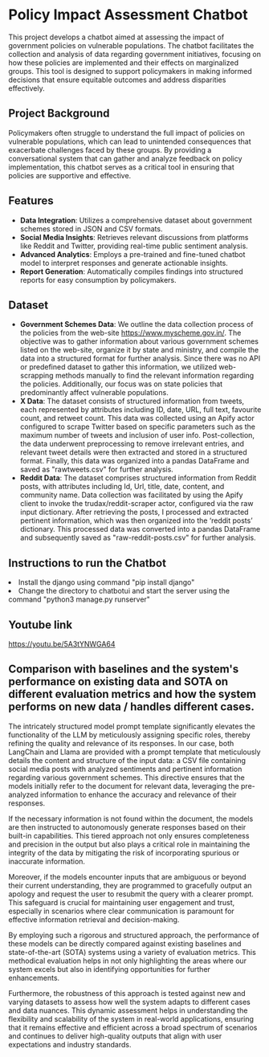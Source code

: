 # Policy Impact Assessment Chatbot

This project develops a chatbot aimed at assessing the impact of government policies on vulnerable populations. The chatbot facilitates the collection and analysis of data regarding government initiatives, focusing on how these policies are implemented and their effects on marginalized groups. This tool is designed to support policymakers in making informed decisions that ensure equitable outcomes and address disparities effectively.

## Project Background

Policymakers often struggle to understand the full impact of policies on vulnerable populations, which can lead to unintended consequences that exacerbate challenges faced by these groups. By providing a conversational system that can gather and analyze feedback on policy implementation, this chatbot serves as a critical tool in ensuring that policies are supportive and effective.

## Features

- **Data Integration**: Utilizes a comprehensive dataset about government schemes stored in JSON and CSV formats.
- **Social Media Insights**: Retrieves relevant discussions from platforms like Reddit and Twitter, providing real-time public sentiment analysis.
- **Advanced Analytics**: Employs a pre-trained and fine-tuned chatbot model to interpret responses and generate actionable insights.
- **Report Generation**: Automatically compiles findings into structured reports for easy consumption by policymakers.

## Dataset
- **Government Schemes Data**: We outline the data collection process of the policies from the web-site https://www.myscheme.gov.in/. The objective was to gather information about various government schemes listed on the web-site, organize it by state and ministry, and compile the data into a structured format for further analysis. Since there was no API or predefined dataset to gather this information, we utilized web-scrapping methods manually to find the relevant information regarding the policies. Additionally, our focus was on state policies that predominantly affect vulnerable populations.
- **X Data**: The dataset consists of structured information from tweets, each represented by attributes including ID, date, URL, full text, favourite count, and retweet count. This data was collected using an Apify actor configured to scrape Twitter based on specific parameters such as the maximum number of tweets and inclusion of user info. Post-collection, the data underwent preprocessing to remove irrelevant entries, and relevant tweet details were then extracted and stored in a structured format. Finally, this data was organized into a pandas DataFrame and saved as "rawtweets.csv" for further analysis.
- **Reddit Data**: The dataset comprises structured information from Reddit posts, with attributes including Id, Url, title, date, content, and community name. Data collection was facilitated by using the Apify client to invoke the trudax/reddit-scraper actor, configured via the raw input dictionary. After retrieving the posts, I processed and extracted pertinent information, which was then organized into the ‘reddit posts’ dictionary. This processed data was converted into a pandas DataFrame and subsequently saved as "raw-reddit-posts.csv" for further analysis.

## Instructions to run the Chatbot
<li> Install the django using command "pip install django"
<li>Change the directory to chatbotui and start the server using the command "python3 manage.py runserver"  

## Youtube link
<a href="https://youtu.be/5A3tYNWGA64">https://youtu.be/5A3tYNWGA64</a>

## Comparison with baselines and the system's performance on existing data and SOTA on different evaluation metrics and how the system performs on new data / handles different cases.
The intricately structured model prompt template significantly elevates the functionality of the LLM by meticulously assigning specific roles, thereby refining the quality and relevance of its responses. In our case, both LangChain and Llama are provided with a prompt template that meticulously details the content and structure of the input data: a CSV file containing social media posts with analyzed sentiments and pertinent information regarding various government schemes. This directive ensures that the models initially refer to the document for relevant data, leveraging the pre-analyzed information to enhance the accuracy and relevance of their responses.

If the necessary information is not found within the document, the models are then instructed to autonomously generate responses based on their built-in capabilities. This tiered approach not only ensures completeness and precision in the output but also plays a critical role in maintaining the integrity of the data by mitigating the risk of incorporating spurious or inaccurate information.

Moreover, if the models encounter inputs that are ambiguous or beyond their current understanding, they are programmed to gracefully output an apology and request the user to resubmit the query with a clearer prompt. This safeguard is crucial for maintaining user engagement and trust, especially in scenarios where clear communication is paramount for effective information retrieval and decision-making.

By employing such a rigorous and structured approach, the performance of these models can be directly compared against existing baselines and state-of-the-art (SOTA) systems using a variety of evaluation metrics. This methodical evaluation helps in not only highlighting the areas where our system excels but also in identifying opportunities for further enhancements.

Furthermore, the robustness of this approach is tested against new and varying datasets to assess how well the system adapts to different cases and data nuances. This dynamic assessment helps in understanding the flexibility and scalability of the system in real-world applications, ensuring that it remains effective and efficient across a broad spectrum of scenarios and continues to deliver high-quality outputs that align with user expectations and industry standards.


